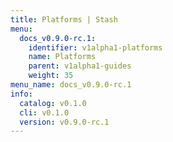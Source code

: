 ```yaml
---
title: Platforms | Stash
menu:
  docs_v0.9.0-rc.1:
    identifier: v1alpha1-platforms
    name: Platforms
    parent: v1alpha1-guides
    weight: 35
menu_name: docs_v0.9.0-rc.1
info:
  catalog: v0.1.0
  cli: v0.1.0
  version: v0.9.0-rc.1
---
```


